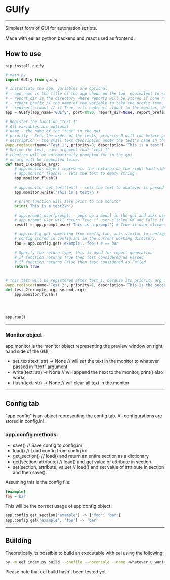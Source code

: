 # GUIfy

---

Simplest form of GUI for automation scripts.

Made with eel as python backend and react used as frontend.

## How to use

```bash
pip install guify
```

```py
# main.py
import GUIfy from guify

# Instantiate the app, variables are optional.
# - app_name is the title of the app shown on the top, equivalent to <title /> tag in HTML
# - report_dir is the directory where reports will be stored if none reports are disabled.
# - report_prefix // the name of the variable to take the prefix from, default is "report_*.txt"
# - redirect_stdout // if True, will redirect stdout to the monitor, default is True
app = GUIfy(app_name='GUIfy', port=8080, report_dir=None, report_prefix=None, redirect_stdout=True) # default app_name is 'GUIfy'

# Register the function "test_1"
# All variables are optional
# name - the name of the "test" in the gui
# priority - Sets the order of the tests, priority 0 will run before priority 1
# description - the small text description under the test's name in the gui.
@app.register(name='Test 1', priority=0, description='This is a test')
# Define the test, each argument that "test_1"
# requires will be automatically prompted for in the gui.
# no arg will be requested twice.
def test_1(example_arg):
    # app.monitor object represents the textarea on the right-hand side of the gui
    # app.monitor.flush() - sets the text to empty string
    app.monitor.flush()

    # app.monitor.set_text(text) - sets the text to whatever is passed to it
    app.monitor.write('This is a test\n')

    # print function will also print to the monitor
    print('This is a test2\n')

    # app.prompt_user(prompt) - pops up a modal in the gui and asks user to click OK or cancel.
    # app.prompt_user will return True if user clicked OK and False if user clicked cancel
    result = app.prompt_user('This is a prompt') # True if user clicked OK, False if user clicked Cancel

    # app.config get something from config tab, acts similar to configparser
    # config stored in config.ini in the current working directory.
    foo = app.config.get('example','foo') # == bar

    # Specify the return type, this is used for report generation
    # if function returns True then test considered as Passed
    # if function returns False then test considered as Failed
    return True


# this test will be registered after test_1, because its priority arg is higher.
@app.register(name='Test 2', priority=1, description='This is the second test.')
def test_2(example_arg, second_arg):
    app.monitor.flush()




app.run()

```

---

### Monitor object

app.monitor is the monitor object representing the preview window on right hand side of the GUI,

- set_text(text: str) -> None // will set the text in the monitor to whatever passed in "text" argument
- write(text: str) -> None // will append the next to the monitor, print() also works
- flush(text: str) -> None // will clear all text in the monitor

---

## Config tab

"app.config" is an object representing the config tab.
All configurations are stored in config.ini.

### app.config methods:

- save() // Save config to config.ini
- load() // Load config from config.ini
- get_section() // load() and return an entire section as a dictionary
- get(section, attribute) // load() and get value of attribute in section
- set(section, attribute, value) // load() and set value of attribute in section and then save().

Assuming this is the config file:

```ini
[example]
foo = bar
```

This will be the correct usage of app.config object

```py
app.config.get_section('example') -> {'foo': 'bar'}
app.config.get('example', 'foo') -> 'bar'
```

---

## Building

Theoretically its possible to build an executable with eel using the following:

```bash
py -m eel index.py build --onefile --noconsole --name <whatever_u_want> --icon=public/favicon.ico
```
Please note that eel build hasn't been tested yet.
